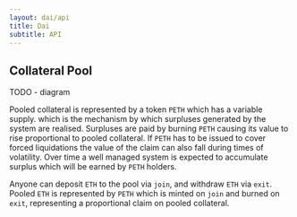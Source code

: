 ```yaml
---
layout: dai/api
title: Dai
subtitle: API
---
```


## Collateral Pool

TODO - diagram

Pooled collateral is represented by a token `PETH` which has a variable
supply. which is the mechanism by which surpluses generated by the system are
realised. Surpluses are paid by burning `PETH` causing its value to rise
proportional to pooled collateral. If `PETH` has to be issued to cover forced
liquidations the value of the claim can also fall during times of volatility.
Over time a well managed system is expected to accumulate surplus which will
be earned by `PETH` holders.

Anyone can deposit `ETH` to the pool via `join`, and withdraw `ETH` via
`exit`. Pooled `ETH` is represented by `PETH` which is minted on `join` and
burned on `exit`, representing a proportional claim on pooled collateral.
